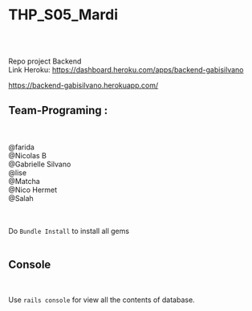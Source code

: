 <h1>THP_S05_Mardi</h1>
<br />
<br />

Repo project Backend
<br />
Link Heroku: https://dashboard.heroku.com/apps/backend-gabisilvano

https://backend-gabisilvano.herokuapp.com/

<h2>Team-Programing :</h2>
<br />
<br />
@farida <br />
@Nicolas B <br />
@Gabrielle Silvano <br />
@lise <br />
@Matcha <br />
@Nico Hermet <br />
@Salah <br />

<br />
<br />

Do `Bundle Install` to install all gems
<br />
<br />

<h2>Console</h2>
<br />

Use `rails console` for view all the contents of database.